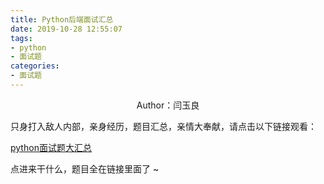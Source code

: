 ```yaml
---
title: Python后端面试汇总
date: 2019-10-28 12:55:07
tags:
- python
- 面试题
categories:
- 面试题
---
```


 <center>Author：闫玉良</center> 

只身打入敌人内部，亲身经历，题目汇总，亲情大奉献，请点击以下链接观看：

[python面试题大汇总](http://mp.weixin.qq.com/mp/homepage?__biz=Mzg3NTA0OTM1OQ==&hid=8&sn=811ae175b0ce7f4208d0a3bea3157ac0&scene=18#wechat_redirect )

<!--more-->









点进来干什么，题目全在链接里面了 ~ 